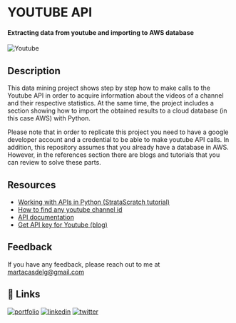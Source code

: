 # **YOUTUBE API** 
#### Extracting data from youtube and importing to AWS database


![Youtube](https://images.unsplash.com/photo-1567606404839-dea8cec4d278?ixlib=rb-4.0.3&ixid=MnwxMjA3fDB8MHxwaG90by1wYWdlfHx8fGVufDB8fHx8&auto=format&fit=crop&w=1169&q=80 )


## Description
This data mining project shows step by step how to make calls to the Youtube API in order to acquire information about the videos of a channel and their respective statistics. At the same time, the project includes a section showing how to import the obtained results to a cloud database (in this case AWS) with Python.

Please note that in order to replicate this project you need to have a google developer account and a credential to be able to make youtube API calls. In addition, this repository assumes that you already have a database in AWS. However, in the references section there are blogs and tutorials that you can review to solve these parts.

## Resources
* [Working with APIs in Python (StrataScratch tutorial)](https://www.youtube.com/watch?v=fklHBWow8vE&t=0s)
* [How to find any youtube channel id](https://www.youtube.com/watch?v=zNABOcxGkt8&t=234s)
* [API documentation](https://developers.google.com/youtube/v3/docs?hl=es)
* [Get API key for Youtube (blog)](https://www.slickremix.com/docs/get-api-key-for-youtube/)


## Feedback

If you have any feedback, please reach out to me at martacasdelg@gmail.com


## 🔗 Links
[![portfolio](https://img.shields.io/badge/my_portfolio-000?style=for-the-badge&logo=ko-fi&logoColor=white)](https://martacastrillo.com/)
[![linkedin](https://img.shields.io/badge/linkedin-0A66C2?style=for-the-badge&logo=linkedin&logoColor=white)](https://www.linkedin.com/in/marta-castrillo-delgado/)
[![twitter](https://img.shields.io/badge/twitter-1DA1F2?style=for-the-badge&logo=twitter&logoColor=white)](https://twitter.com/martacasdelg)
